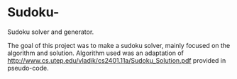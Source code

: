 # Sudoku-
Sudoku solver and generator.

The goal of this project was to make a sudoku solver, mainly focused on the algorithm and solution. 
Algorithm used was an adaptation of http://www.cs.utep.edu/vladik/cs2401.11a/Sudoku_Solution.pdf provided in pseudo-code.
